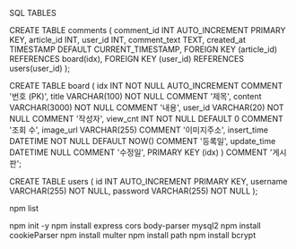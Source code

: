 SQL TABLES

CREATE TABLE comments (
    comment_id INT AUTO_INCREMENT PRIMARY KEY,
    article_id INT,
    user_id INT,
    comment_text TEXT,
    created_at TIMESTAMP DEFAULT CURRENT_TIMESTAMP,
    FOREIGN KEY (article_id) REFERENCES board(idx),
    FOREIGN KEY (user_id) REFERENCES users(user_id)
);

CREATE TABLE board (
    idx INT NOT NULL AUTO_INCREMENT COMMENT '번호 (PK)',
    title VARCHAR(100) NOT NULL COMMENT '제목',
    content VARCHAR(3000) NOT NULL COMMENT '내용',
    user_id VARCHAR(20) NOT NULL COMMENT '작성자',
    view_cnt INT NOT NULL DEFAULT 0 COMMENT '조회 수',
    image_url VARCHAR(255) COMMENT '이미지주소',
    insert_time DATETIME NOT NULL DEFAULT NOW() COMMENT '등록일',
    update_time DATETIME NULL COMMENT '수정일',
    PRIMARY KEY (idx)
)  COMMENT '게시판';

CREATE TABLE users (
    id INT AUTO_INCREMENT PRIMARY KEY,
    username VARCHAR(255) NOT NULL,
    password VARCHAR(255) NOT NULL
);

npm list

npm init -y
npm install express cors body-parser mysql2
npm install cookieParser
npm install multer
npm install path
npm install bcrypt
